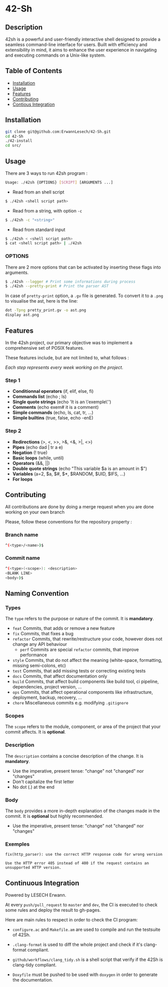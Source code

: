 # 42-Sh

## Description

42sh is a powerful and user-friendly interactive shell designed to provide a seamless command-line interface for users. Built with efficiency and extensibility in mind, it aims to enhance the user experience in navigating and executing commands on a Unix-like system.

## Table of Contents

- [Installation](#installation)
- [Usage](#usage)
- [Features](#features)
- [Contributing](#contributing)
- [Contious Integration](#continuous-integration)

## Installation

```sh
git clone git@github.com:ErwannLesech/42-Sh.git
cd 42-Sh
./42-install
cd src/
```

## Usage

There are 3 ways to run 42sh program :

```sh
Usage: ./42sh {OPTIONS} [SCRIPT] [ARGUMENTS ...]
```

- Read from an shell script 
```sh
$ ./42sh <shell script path>
```

- Read from a string, with option `-c`
```sh
$ ./42sh -c "<string>"
```

- Read from standard input
```sh
$ ./42sh < <shell script path>
$ cat <shell script path> | ./42sh
```

### OPTIONS

There are 2 more options that can be activated by inserting these flags into arguments.

```sh
$ ./42sh --logger # Print some informations during process
$ ./42sh --pretty-print # Print the parser AST
```

In case of `pretty-print` option, a `.gv` file is generated. To convert it to a `.png` to visualise the ast, here is the line:

```sh
dot -Tpng pretty_print.gv -o ast.png
display ast.png
```

## Features

In the 42sh project, our primary objective was to implement a comprehensive set of POSIX features. 

These features include, but are not limited to, what follows : 

*Each step represents every week working on the project.*

### Step 1

- **Conditionnal operators** (if, elif, else, fi)
- **Commands list** (echo ; ls)
- **Single quote strings** (echo 'It is an \\'exemple\\'')
- **Comments** (echo exem# it is a comment)
- **Simple commands** (echo, ls, cat, tr, ...)
- **Simple builtins** (true, false, echo -enE)

### Step 2

- **Redirections** (>, <, >>, >&, <&, >|, <>)
- **Pipes** (echo dad | tr a e)
- **Negation** (! true)
- **Basic loops** (while, until)
- **Operators** (&&, ||)
- **Double quote strings** (echo "This variable $a is an amount in \$")
- **Variables** (a=2, $a, $#, $*, $RANDOM, $UID, $IFS, ...)
- **For loops**


## Contributing

All contributions are done by doing a merge request when you are done working on your own branch

Please, follow these conventions for the repository property :

### Branch name

```sh
^(<type>/<name>)$
```

### Commit name

```sh
^(<type>(<scope>): <description>
<BLANK LINE>
<body>)$
```

## Naming Convention

### Types
The `type` refers to the purpose or nature of the commit. It is **mandatory**.
* `feat` Commits, that adds or remove a new feature
* `fix` Commits, that fixes a bug
* `refactor` Commits, that rewrite/restructure your code, however does not change any API behaviour
    * `perf` Commits are special `refactor` commits, that improve performance
* `style` Commits, that do not affect the meaning (white-space, formatting, missing semi-colons, etc)
* `test` Commits, that add missing tests or correcting existing tests
* `docs` Commits, that affect documentation only
* `build` Commits, that affect build components like build tool, ci pipeline, dependencies, project version, ...
* `ops` Commits, that affect operational components like infrastructure, deployment, backup, recovery, ...
* `chore` Miscellaneous commits e.g. modifying `.gitignore`

### Scopes 
The `scope` refers to the module, component, or area of the project that your commit affects. It is **optional**.

### Description
The `description` contains a concise description of the change. It is **mandatory**.
* Use the imperative, present tense: "change" not "changed" nor "changes"
* Don't capitalize the first letter
* No dot (.) at the end

### Body
The `body` provides a more in-depth explanation of the changes made in the commit. It is **optional** but highly recommended.
* Use the imperative, present tense: "change" not "changed" nor "changes"

### Exemples
```
fix(http_parser): use the correct HTTP response code for wrong version
 
Use the HTTP error 405 instead of 400 if the request contains an unsupported HTTP version.
```

## Continuous Integration

Powered by LESECH Erwann.

At every `push/pull_request` to `master` and `dev`, the CI is executed to check some rules and deploy the result to gh-pages.

Here are main rules to respect in order to check the CI program:

- `configure.ac` and `Makefile.am` are used to compile and run the testsuite of 42Sh.

- `.clang-format` is used to diff the whole project and check if it's clang-format compliant.

- `github/workflows/clang_tidy.sh` is a shell script that verify if the 42Sh is clang-tidy compliant.

- `Doxyfile` must be pushed to be used with `doxygen` in order to generate the documentation.